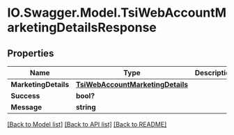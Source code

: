# IO.Swagger.Model.TsiWebAccountMarketingDetailsResponse
## Properties

Name | Type | Description | Notes
------------ | ------------- | ------------- | -------------
**MarketingDetails** | [**TsiWebAccountMarketingDetails**](TsiWebAccountMarketingDetails.md) |  | [optional] 
**Success** | **bool?** |  | [optional] 
**Message** | **string** |  | [optional] 

[[Back to Model list]](../README.md#documentation-for-models) [[Back to API list]](../README.md#documentation-for-api-endpoints) [[Back to README]](../README.md)

